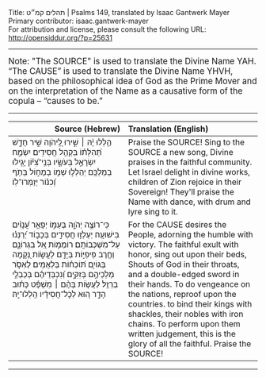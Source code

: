 <html>
<head></head>
<body>
Title: תהלים קמ״ט | Psalms 149, translated by Isaac Gantwerk Mayer<br />
Primary contributor: isaac.gantwerk-mayer<br />
For attribution and license, please consult the following URL: <a href="http://opensiddur.org/?p=25631">http://opensiddur.org/?p=25631</a>
<p />
<hr />

<div class="english" style="font-size: 1.2em;">
Note: "The SOURCE" is used to translate the Divine Name YAH. “The CAUSE” is used to translate the Divine Name YHVH, based on the philosophical idea of God as the Prime Mover and on the interpretation of the Name as a causative form of the copula – “causes to be.” 
</div>

<hr />

<table style="margin-left: auto;margin-right: auto;" class="draggable">
<thead><tr><th id="x" style="text-align: right;">Source (Hebrew)</th><th style="text-align: left;">Translation (English)</th></tr></thead>
<tbody>
<tr><td style="vertical-align:top;" width="46%">
<div class="liturgy"><span lang="he">
הַ֥לְלוּ יָ֨הּ ׀ 
שִׁ֣ירוּ לַֽ֭יהֹוָה שִׁ֣יר חָדָ֑שׁ
תְּ֝הִלָּת֗וֹ בִּקְהַ֥ל חֲסִידִֽים׃ 
יִשְׂמַ֣ח יִשְׂרָאֵ֣ל בְּעֹשָׂ֑יו
בְּנֵֽי־צִ֝יּ֗וֹן יָגִ֥ילוּ בְמַלְכָּֽם׃
יְהַלְל֣וּ שְׁמ֣וֹ בְמָח֑וֹל
בְּתֹ֥ף וְ֝כִנּ֗וֹר יְזַמְּרוּ־לֽוֹ׃ 
</span></div></td>
 
<td style="vertical-align:top;" width="53%">
<div class="english">
Praise the SOURCE! 
Sing to the SOURCE a new song,  
Divine praises in the faithful community.
Let Israel delight in divine works, 
children of Zion rejoice in their Sovereign!
They'll praise the Name with dance, 
with drum and lyre sing to it.
</div></td></tr>


<tr><td style="vertical-align:top;" width="46%">
<div class="liturgy"><span lang="he">
כִּֽי־רוֹצֶ֣ה יְהֹוָ֣ה בְּעַמּ֑וֹ
יְפָאֵ֥ר עֲ֝נָוִ֗ים בִּישׁוּעָֽה׃
יַעְלְז֣וּ חֲסִידִ֣ים בְּכָב֑וֹד
יְ֝רַנְּנ֗וּ עַל־מִשְׁכְּבוֹתָֽם׃
רוֹמְמ֣וֹת אֵ֭ל בִּגְרוֹנָ֑ם
וְחֶ֖רֶב פִּיפִיּ֣וֹת בְּיָדָֽם׃
לַעֲשׂ֣וֹת נְ֭קָמָה בַּגּוֹיִ֑ם
תּ֝וֹכֵח֗וֹת בַּלְאֻמִּֽים׃
לֶאְסֹ֣ר מַלְכֵיהֶ֣ם בְּזִקִּ֑ים
וְ֝נִכְבְּדֵיהֶ֗ם בְּכַבְלֵ֥י בַרְזֶֽל׃
לַעֲשׂ֤וֹת בָּהֶ֨ם ׀ מִשְׁפָּ֬ט כָּת֗וּב        
הָדָ֣ר ה֭וּא לְכׇל־חֲסִידָ֗יו 
הַֽלְלוּ־יָֽהּ׃
</span></div></td>
 
<td style="vertical-align:top;" width="53%">
<div class="english">
For the CAUSE desires the People,  
adorning the humble with victory.
The faithful exult with honor,      
sing out upon their beds,
Shouts of God in their throats,     
and a double-edged sword in their hands.
To do vengeance on the nations, 
reproof upon the countries.
to bind their kings with shackles,  
their nobles with iron chains.
To perform upon them            written judgement,
this is the glory of            all the faithful.
Praise the SOURCE!
</div></td></tr>
</tbody></table>

<hr />


</body>
</html>